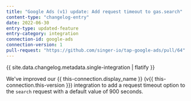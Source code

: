 ```yaml
---
title: "Google Ads (v1) update: Add request timeout to gas.search"
content-type: "changelog-entry"
date: 2022-06-30
entry-type: updated-feature
entry-category: integration
connection-id: google-ads
connection-version: 1
pull-request: "https://github.com/singer-io/tap-google-ads/pull/64"
---
```

{{ site.data.changelog.metadata.single-integration | flatify }}

We've improved our {{ this-connection.display_name }} (v{{ this-connection.this-version }}) integration to add a request timeout option to the `search` request with a default value of 900 seconds.